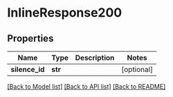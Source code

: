 # InlineResponse200

## Properties
Name | Type | Description | Notes
------------ | ------------- | ------------- | -------------
**silence_id** | **str** |  | [optional] 

[[Back to Model list]](../README.md#documentation-for-models) [[Back to API list]](../README.md#documentation-for-api-endpoints) [[Back to README]](../README.md)

